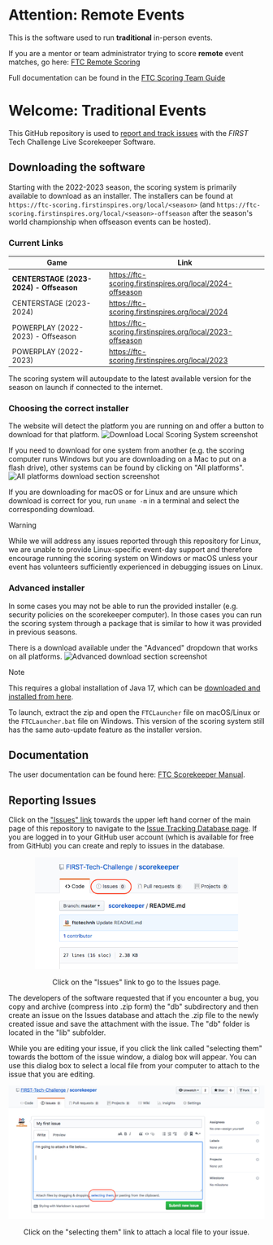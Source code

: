 # Attention: Remote Events

This is the software used to run **traditional** in-person events.

If you are a mentor or team administrator trying to score **remote** event matches, go here: [FTC Remote Scoring](https://ftc-scoring.firstinspires.org)

Full documentation can be found in the [FTC Scoring Team Guide](https://www.firstinspires.org/sites/default/files/uploads/resource_library/ftc/scoring-team-guide.pdf)

# Welcome: Traditional Events

This GitHub repository is used to [report and track issues](https://github.com/FIRST-Tech-Challenge/scorekeeper/issues) with the _FIRST_ Tech Challenge Live Scorekeeper Software.

## Downloading the software

Starting with the 2022-2023 season, the scoring system is primarily available to download as an installer. The installers can be found at
`https://ftc-scoring.firstinspires.org/local/<season>` (and `https://ftc-scoring.firstinspires.org/local/<season>-offseason` after the season's world championship when offseason events can be hosted).

### Current Links

| Game                                    | Link                                                       |
| --------------------------------------- | ---------------------------------------------------------- |
| **CENTERSTAGE (2023-2024) - Offseason** | https://ftc-scoring.firstinspires.org/local/2024-offseason |
| CENTERSTAGE (2023-2024)                 | https://ftc-scoring.firstinspires.org/local/2024           |
| POWERPLAY (2022-2023) - Offseason       | https://ftc-scoring.firstinspires.org/local/2023-offseason |
| POWERPLAY (2022-2023)                   | https://ftc-scoring.firstinspires.org/local/2023           |

The scoring system will autoupdate to the latest available version for the season on launch if connected to the internet.

### Choosing the correct installer

The website will detect the platform you are running on and offer a button to download for that platform.
![Download Local Scoring System screenshot](https://ftc-scoring.firstinspires.org/uploads/076a1482-b74a-44c4-b5c4-a6bc506170f4)

If you need to download for one system from another (e.g. the scoring computer runs Windows but you are downloading on a Mac to put on a flash drive), other systems can be found by clicking on "All platforms".
![All platforms download section screenshot](https://ftc-scoring.firstinspires.org/uploads/fbcc1663-5c1f-4bfb-8fa0-b757a746adae)

If you are downloading for macOS or for Linux and are unsure which download is correct for you, run `uname -m` in a terminal and select the corresponding download.

> [!WARNING]
> While we will address any issues reported through this repository for Linux, we are unable to provide Linux-specific event-day support and therefore encourage running the scoring system on Windows or macOS unless your event has volunteers sufficiently experienced in debugging issues on Linux.

### Advanced installer

In some cases you may not be able to run the provided installer (e.g. security policies on the scorekeeper computer). In those cases you can run the scoring system through a package that is similar to how it was provided in previous seasons.

There is a download available under the "Advanced" dropdown that works on all platforms.
![Advanced download section screenshot](https://github.com/FIRST-Tech-Challenge/scorekeeper/assets/3067361/9371f9c2-06f8-40b9-a06f-17e838c8fa44)

> [!NOTE]
> This requires a global installation of Java 17, which can be [downloaded and installed from here](https://www.azul.com/downloads/?version=java-17-lts&package=jre).

To launch, extract the zip and open the `FTCLauncher` file on macOS/Linux or the `FTCLauncher.bat` file on Windows. This version of the scoring system still has the same auto-update feature as the installer version.

## Documentation

The user documentation can be found here: [FTC Scorekeeper Manual](https://www.firstinspires.org/sites/default/files/uploads/resource_library/ftc/scorekeeper-guide.pdf).

## Reporting Issues

Click on the ["Issues" link](https://github.com/FIRST-Tech-Challenge/scorekeeper/issues) towards the upper left hand corner of the main page of this repository to navigate to the [Issue Tracking Database page](https://github.com/FIRST-Tech-Challenge/scorekeeper/issues). If you are logged in to your GitHub user account (which is available for free from GitHub) you can create and reply to issues in the database.

<p align="center"><img src="https://github.com/FIRST-Tech-Challenge/WikiSupport/blob/master/scorekeeper/issues.png" width="400"></p>
<p align="center">Click on the "Issues" link to go to the Issues page.</p>

The developers of the software requested that if you encounter a bug, you copy and archive (compress into .zip form) the "db" subdirectory and then create an issue on the Issues database and attach the .zip file to the newly created issue and save the attachment with the issue. The "db" folder is located in the "lib" subfolder.

While you are editing your issue, if you click the link called "selecting them" towards the bottom of the issue window, a dialog box will appear. You can use this dialog box to select a local file from your computer to attach to the issue that you are editing.

<p align="center"><img src="https://github.com/FIRST-Tech-Challenge/WikiSupport/blob/master/scorekeeper/selectingThem.png" width="600"></p>
<p align="center">Click on the "selecting them" link to attach a local file to your issue.</p>
